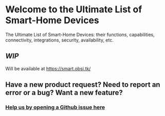 # Welcome to the Ultimate List of Smart-Home Devices
The Ultimate List of Smart-Home Devices: their functions, capabilities, connectivity, integrations, security, availability, etc. 

## _WIP_
 Will be available at https://smart.obsi.tk/

## Have a new product request? Need to report an error or a bug? Want a new feature?
### **[Help us by opening a Github issue here](https://github.com/lucasplacentino/ultimate-list-smart-home-devices/issues/new/choose)**

<!--
use https://idratherbewriting.com/documentation-theme-jekyll/mydoc_tables.html ?
-->
